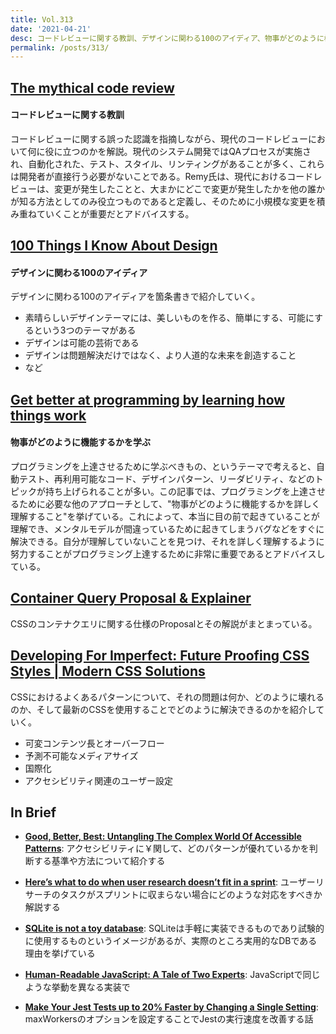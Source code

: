 ```yaml
---
title: Vol.313
date: '2021-04-21'
desc: コードレビューに関する教訓、デザインに関わる100のアイディア、物事がどのように機能するかを学ぶ、ほか計10リンク
permalink: /posts/313/
---
```


## [The mythical code review](https://remysharp.com/2021/03/24/the-mythical-code-review)
#### コードレビューに関する教訓

コードレビューに関する誤った認識を指摘しながら、現代のコードレビューにおいて何に役に立つのかを解説。現代のシステム開発ではQAプロセスが実施され、自動化された、テスト、スタイル、リンティングがあることが多く、これらは開発者が直接行う必要がないことである。Remy氏は、現代におけるコードレビューは、変更が発生したことと、大まかにどこで変更が発生したかを他の誰かが知る方法としてのみ役立つものであると定義し、そのために小規模な変更を積み重ねていくことが重要だとアドバイスする。

## [100 Things I Know About Design](https://odannyboy.medium.com/100-things-i-know-about-design-8e50f7b1818b)
#### デザインに関わる100のアイディア
デザインに関わる100のアイディアを箇条書きで紹介していく。

- 素晴らしいデザインテーマには、美しいものを作る、簡単にする、可能にするという3つのテーマがある
- デザインは可能の芸術である
- デザインは問題解決だけではなく、より人道的な未来を創造すること
- など

## [Get better at programming by learning how things work](https://jvns.ca/blog/learn-how-things-work/)
#### 物事がどのように機能するかを学ぶ
プログラミングを上達させるために学ぶべきもの、というテーマで考えると、自動テスト、再利用可能なコード、デザインパターン、リーダビリティ、などのトピックが持ち上げられることが多い。この記事では、プログラミングを上達させるために必要な他のアプローチとして、"物事がどのように機能するかを詳しく理解すること"を挙げている。これによって、本当に目の前で起きていることが理解でき、メンタルモデルが間違っているために起きてしまうバグなどをすぐに解決できる。自分が理解していないことを見つけ、それを詳しく理解するように努力することがプログラミング上達するために非常に重要であるとアドバイスしている。

## [Container Query Proposal & Explainer](https://css.oddbird.net/rwd/query/explainer/)
CSSのコンテナクエリに関する仕様のProposalとその解説がまとまっている。

## [Developing For Imperfect: Future Proofing CSS Styles | Modern CSS Solutions](https://moderncss.dev/developing-for-imperfect-future-proofing-css-styles/)
CSSにおけるよくあるパターンについて、それの問題は何か、どのように壊れるのか、そして最新のCSSを使用することでどのように解決できるのかを紹介していく。

- 可変コンテンツ長とオーバーフロー
- 予測不可能なメディアサイズ
- 国際化
- アクセシビリティ関連のユーザー設定

## In Brief

- **[Good, Better, Best: Untangling The Complex World Of Accessible Patterns](https://www.smashingmagazine.com/2021/03/good-better-best-untangling-complex-world-accessible-patterns/)**: アクセシビリティに￥関して、どのパターンが優れているかを判断する基準や方法について紹介する

- **[Here’s what to do when user research doesn’t fit in a sprint](https://uxdesign.cc/heres-what-to-do-when-user-research-doesn-t-fit-in-a-sprint-2f8b5db7d48c)**: ユーザーリサーチのタスクがスプリントに収まらない場合にどのような対応をすべきか解説する

- **[SQLite is not a toy database](https://antonz.org/sqlite-is-not-a-toy-database/)**: SQLiteは手軽に実装できるものであり試験的に使用するものというイメージがあるが、実際のところ実用的なDBである理由を挙げている

- **[Human-Readable JavaScript: A Tale of Two Experts](https://alistapart.com/article/human-readable-javascript/)**: JavaScriptで同じような挙動を異なる実装で

- **[Make Your Jest Tests up to 20% Faster by Changing a Single Setting](https://ivantanev.com/make-jest-faster/)**: maxWorkersのオプションを設定することでJestの実行速度を改善する話
